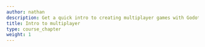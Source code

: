 ```yaml
---
author: nathan
description: Get a quick intro to creating multiplayer games with Godot 3.
title: Intro to multiplayer
type: course_chapter
weight: 1
---
```

